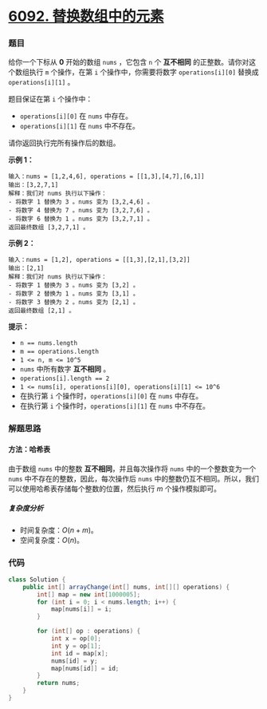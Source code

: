 # [6092. 替换数组中的元素](https://leetcode.cn/problems/replace-elements-in-an-array/)

### 题目

给你一个下标从 **0** 开始的数组 `nums` ，它包含 `n` 个 **互不相同** 的正整数。请你对这个数组执行 `m` 个操作，在第 `i` 个操作中，你需要将数字 `operations[i][0]` 替换成 `operations[i][1]` 。

题目保证在第 `i` 个操作中：

- `operations[i][0]` 在 `nums` 中存在。
- `operations[i][1]` 在 `nums` 中不存在。

请你返回执行完所有操作后的数组。

 

**示例 1：**

```
输入：nums = [1,2,4,6], operations = [[1,3],[4,7],[6,1]]
输出：[3,2,7,1]
解释：我们对 nums 执行以下操作：
- 将数字 1 替换为 3 。nums 变为 [3,2,4,6] 。
- 将数字 4 替换为 7 。nums 变为 [3,2,7,6] 。
- 将数字 6 替换为 1 。nums 变为 [3,2,7,1] 。
返回最终数组 [3,2,7,1] 。
```

**示例 2：**

```
输入：nums = [1,2], operations = [[1,3],[2,1],[3,2]]
输出：[2,1]
解释：我们对 nums 执行以下操作：
- 将数字 1 替换为 3 。nums 变为 [3,2] 。
- 将数字 2 替换为 1 。nums 变为 [3,1] 。
- 将数字 3 替换为 2 。nums 变为 [2,1] 。
返回最终数组 [2,1] 。
```

 

**提示：**

- `n == nums.length`
- `m == operations.length`
- `1 <= n, m <= 10^5`
- `nums` 中所有数字 **互不相同** 。
- `operations[i].length == 2`
- `1 <= nums[i], operations[i][0], operations[i][1] <= 10^6`
- 在执行第 `i` 个操作时，`operations[i][0]` 在 `nums` 中存在。
- 在执行第 `i` 个操作时，`operations[i][1]` 在 `nums` 中不存在。

### 解题思路

#### 方法：哈希表

由于数组 `nums` 中的整数 **互不相同**，并且每次操作将 `nums` 中的一个整数变为一个 `nums` 中不存在的整数，因此，每次操作后 `nums` 中的整数仍互不相同。所以，我们可以使用哈希表存储每个整数的位置，然后执行 $m$ 个操作模拟即可。

##### 复杂度分析

- 时间复杂度：$O(n+m)$。
- 空间复杂度：$O(n)$。

### 代码

```java
class Solution {
    public int[] arrayChange(int[] nums, int[][] operations) {
        int[] map = new int[1000005];
        for (int i = 0; i < nums.length; i++) {
            map[nums[i]] = i;
        }

        for (int[] op : operations) {
            int x = op[0];
            int y = op[1];
            int id = map[x];
            nums[id] = y;
            map[nums[id]] = id;
        }
        return nums;
    }
}
```

